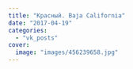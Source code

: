 ```yaml
---
title: "Красный. Baja California"
date: "2017-04-19"
categories: 
  - "vk_posts"
cover:
  image: "images/456239658.jpg"
---
```



